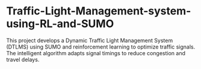 # Traffic-Light-Management-system-using-RL-and-SUMO
This project develops a Dynamic Traffic Light Management System (DTLMS) using SUMO and reinforcement learning to optimize traffic signals. The intelligent algorithm adapts signal timings to reduce congestion and travel delays.
